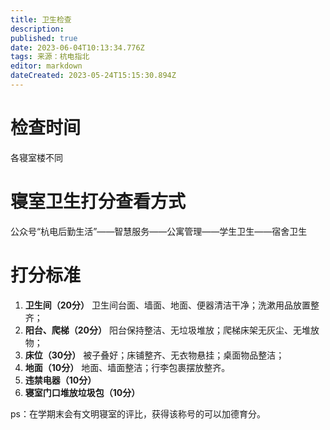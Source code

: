 ```yaml
---
title: 卫生检查
description: 
published: true
date: 2023-06-04T10:13:34.776Z
tags: 来源：杭电指北
editor: markdown
dateCreated: 2023-05-24T15:15:30.894Z
---
```


# 检查时间

各寝室楼不同

# 寝室卫生打分查看方式

公众号“杭电后勤生活”——智慧服务——公寓管理——学生卫生——宿舍卫生

# 打分标准

1. **卫生间（20分）** 卫生间台面、墙面、地面、便器清洁干净；洗漱用品放置整齐；
2. **阳台、爬梯（20分）** 阳台保持整洁、无垃圾堆放；爬梯床架无灰尘、无堆放物；
3. **床位（30分）** 被子叠好；床铺整齐、无衣物悬挂；桌面物品整洁；
4. **地面（10分）** 地面、墙面整洁；行李包裹摆放整齐。
5. **违禁电器（10分）**
6. **寝室门口堆放垃圾包（10分）**

ps：在学期末会有文明寝室的评比，获得该称号的可以加德育分。
